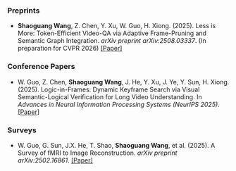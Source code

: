 <!-- #### Submitted

- <strong>S. Li</strong>, X. Yang*, A. Cao*, K. Fan, Y. Liu, C. Wang, and Q. Niu. LaNCoR: Label Noise-Contrastive Robust Learning for Seismic Signal Processing with Application to Microseismic Arrival Time Picking. <strong>Rej :)</strong> [[Code]](https://github.com/senli1073/LaNCor)

#### Published

- X. Yang, <strong>S. Li</strong>, A. Cao*, C. Wang*, Y. Liu, X. Bai, and Q. Niu (2024). Deep Transfer Learning for P-wave Arrival Identification and Automatic Seismic Source Location in Underground Mines. <strong>International Journal of Rock Mechanics and Mining Sciences</strong>. [[Paper]](https://doi.org/10.1016/j.ijrmms.2024.105888)

- <strong>S. Li</strong>, X. Yang*, A. Cao*, C. Wang, Y. Liu, Y. Liu, and Q. Niu (2024). SeisT: A Foundational Deep-Learning Model for Earthquake Monitoring Tasks. <strong>IEEE Transactions on Geoscience and Remote Sensing</strong>. [[Paper]](https://doi.org/10.1109/TGRS.2024.3371503) [[Code]](https://github.com/senli1073/SeisT)

- A. Cao, X. Yang, C. Wang*, <strong>S. Li</strong>, Y. Liu, L. Dou, and Q. Niu (2023). High-Precision Phase Picking and Automatic Source Locating Method for Seismicity in Mines Based on Deep Transfer Learning. <strong>Journal of China Coal Society</strong>. [[Paper]](https://doi.org/10.13225/j.cnki.jccs.2023.0095)

- A. Cao, Y. Liu, X. Yang*, <strong>S. Li</strong>, C. Wang, X. Bai, and Y. Liu (2022). Physical Index and Data Fusion-Driven Method for Coal Burst Prediction in Time Sequence. <strong>Journal of China Coal Society</strong>. [[Paper]](https://doi.org/10.13225/j.cnki.jccs.2022.0680)

- X. Yang, X. Yu, C. Zhang, <strong>S. Li</strong>, and Q. Niu (2021). MineGPS: Battery-Free Localization Base Station for Coal Mine Environment. <strong>IEEE Communications Letters</strong>. [[Paper]](https://doi.org/10.1109/LCOMM.2021.3081593)
 -->

### Preprints

- **Shaoguang Wang**, Z. Chen, Y. Xu, W. Guo, H. Xiong. (2025). Less is More: Token-Efficient Video-QA via Adaptive Frame-Pruning and Semantic Graph Integration. *arXiv preprint arXiv:2508.03337*. (In preparation for CVPR 2026) [[Paper]](https://arxiv.org/abs/2508.03337)

### Conference Papers

- W. Guo, Z. Chen, **Shaoguang Wang**, J. He, Y. Xu, J. Ye, Y. Sun, H. Xiong. (2025). Logic-in-Frames: Dynamic Keyframe Search via Visual Semantic-Logical Verification for Long Video Understanding. In *Advances in Neural Information Processing Systems (NeurIPS 2025)*. [[Paper]](https://arxiv.org/abs/2503.13139)

### Surveys

- W. Guo, G. Sun, J.X. He, T. Shao, **Shaoguang Wang**, et al. (2025). A Survey of fMRI to Image Reconstruction. *arXiv preprint arXiv:2502.16861*. [[Paper]](https://arxiv.org/abs/2502.16861)